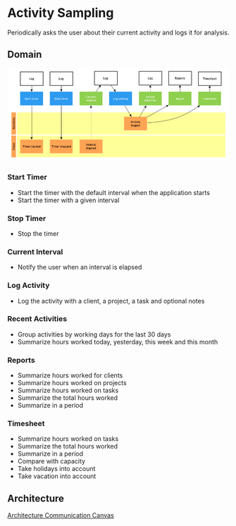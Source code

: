# Activity Sampling

Periodically asks the user about their current activity and logs it for
analysis.

## Domain

![Domain](domain.png)

### Start Timer

- Start the timer with the default interval when the application starts
- Start the timer with a given interval

### Stop Timer

- Stop the timer

### Current Interval

- Notify the user when an interval is elapsed

### Log Activity

- Log the activity with a client, a project, a task and optional notes

### Recent Activities

- Group activities by working days for the last 30 days
- Summarize hours worked today, yesterday, this week and this month

### Reports

- Summarize hours worked for clients
- Summarize hours worked on projects
- Summarize hours worked on tasks
- Summarize the total hours worked
- Summarize in a period

### Timesheet

- Summarize hours worked on tasks
- Summarize the total hours worked
- Summarize in a period
- Compare with capacity
- Take holidays into account
- Take vacation into account

## Architecture

[Architecture Communication Canvas](https://html-preview.github.io/?url=https://github.com/falkoschumann/activity-sampling/blob/main/doc/acc.html)
